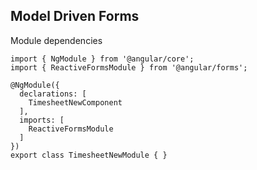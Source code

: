 ## Model Driven Forms

Module dependencies

```
import { NgModule } from '@angular/core';
import { ReactiveFormsModule } from '@angular/forms';

@NgModule({
  declarations: [
    TimesheetNewComponent
  ],
  imports: [
    ReactiveFormsModule
  ]
})
export class TimesheetNewModule { }

```
